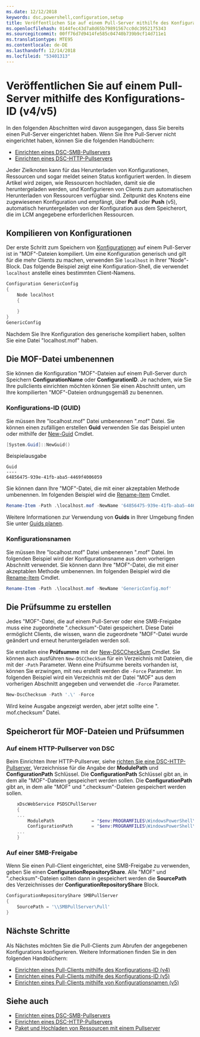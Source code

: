 ```yaml
---
ms.date: 12/12/2018
keywords: dsc,powershell,configuration,setup
title: Veröffentlichen Sie auf einem Pull-Server mithilfe des Konfigurations-ID (v4/v5)
ms.openlocfilehash: 0144fec43d7a8d65b79891567cc0dc3952175343
ms.sourcegitcommit: 00ff76d7d9414fe585c04740b739b9cf14d711e1
ms.translationtype: MTE95
ms.contentlocale: de-DE
ms.lasthandoff: 12/14/2018
ms.locfileid: "53401313"
---
```

# <a name="publish-to-a-pull-server-using-configuration-ids-v4v5"></a>Veröffentlichen Sie auf einem Pull-Server mithilfe des Konfigurations-ID (v4/v5)

In den folgenden Abschnitten wird davon ausgegangen, dass Sie bereits einen Pull-Server eingerichtet haben. Wenn Sie Ihre Pull-Server nicht eingerichtet haben, können Sie die folgenden Handbüchern:

- [Einrichten eines DSC-SMB-Pullservers](pullServerSmb.md)
- [Einrichten eines DSC-HTTP-Pullservers](pullServer.md)

Jeder Zielknoten kann für das Herunterladen von Konfigurationen, Ressourcen und sogar meldet seinen Status konfiguriert werden. In diesem Artikel wird zeigen, wie Ressourcen hochladen, damit sie die heruntergeladen werden, und Konfigurieren von Clients zum automatischen Herunterladen von Ressourcen verfügbar sind. Zeitpunkt des Knotens eine zugewiesenen Konfiguration und empfängt, über **Pull** oder **Push** (v5), automatisch heruntergeladen von der Konfiguration aus dem Speicherort, die im LCM angegebene erforderlichen Ressourcen.

## <a name="compile-configurations"></a>Kompilieren von Konfigurationen

Der erste Schritt zum Speichern von [Konfigurationen](../configurations/configurations.md) auf einem Pull-Server ist in "MOF"-Dateien kompiliert. Um eine Konfiguration generisch und gilt für die mehr Clients zu machen, verwenden Sie `localhost` in Ihrer "Node"-Block. Das folgende Beispiel zeigt eine Konfiguration-Shell, die verwendet `localhost` anstelle eines bestimmten Client-Namens.

```powershell
Configuration GenericConfig
{
    Node localhost
    {

    }
}
GenericConfig
```

Nachdem Sie Ihre Konfiguration des generische kompiliert haben, sollten Sie eine Datei "localhost.mof" haben.

## <a name="renaming-the-mof-file"></a>Die MOF-Datei umbenennen

Sie können die Konfiguration "MOF"-Dateien auf einem Pull-Server durch Speichern **ConfigurationName** oder **ConfigurationID**. Je nachdem, wie Sie Ihre pullclients einrichten möchten können Sie einen Abschnitt unten, um Ihre kompilierten "MOF"-Dateien ordnungsgemäß zu benennen.

### <a name="configuration-ids-guid"></a>Konfigurations-ID (GUID)

Sie müssen Ihre "localhost.mof" Datei umbenennen "<GUID>.mof" Datei. Sie können einen zufälligen erstellen **Guid** verwenden Sie das Beispiel unten oder mithilfe der [New-Guid](/powershell/module/microsoft.powershell.utility/new-guid) Cmdlet.

```powershell
[System.Guid]::NewGuid()
```

Beispielausgabe

```output
Guid
----
64856475-939e-41fb-aba5-4469f4006059
```

Sie können dann Ihre "MOF"-Datei, die mit einer akzeptablen Methode umbenennen. Im folgenden Beispiel wird die [Rename-Item](/powershell/module/microsoft.powershell.management/rename-item) Cmdlet.

```powershell
Rename-Item -Path .\localhost.mof -NewName '64856475-939e-41fb-aba5-4469f4006059.mof'
```

Weitere Informationen zur Verwendung von **Guids** in Ihrer Umgebung finden Sie unter [Guids planen](/powershell/dsc/secureserver#guids).

### <a name="configuration-names"></a>Konfigurationsnamen

Sie müssen Ihre "localhost.mof" Datei umbenennen "<Configuration Name>.mof" Datei. Im folgenden Beispiel wird der Konfigurationsname aus dem vorherigen Abschnitt verwendet. Sie können dann Ihre "MOF"-Datei, die mit einer akzeptablen Methode umbenennen. Im folgenden Beispiel wird die [Rename-Item](/powershell/module/microsoft.powershell.management/rename-item) Cmdlet.

```powershell
Rename-Item -Path .\localhost.mof -NewName 'GenericConfig.mof'
```

## <a name="create-the-checksum"></a>Die Prüfsumme zu erstellen

Jedes "MOF"-Datei, die auf einem Pull-Server oder eine SMB-Freigabe muss eine zugeordnete ".checksum"-Datei gespeichert. Diese Datei ermöglicht Clients, die wissen, wann die zugeordnete "MOF"-Datei wurde geändert und erneut heruntergeladen werden soll.

Sie erstellen eine **Prüfsumme** mit der [New-DSCCheckSum](/powershell/module/psdesiredstateconfiguration/new-dscchecksum) Cmdlet. Sie können auch ausführen `New-DSCCheckSum` für ein Verzeichnis mit Dateien, die mit der `-Path` Parameter. Wenn eine Prüfsumme bereits vorhanden ist, können Sie erzwingen, mit neu erstellt werden die `-Force` Parameter. Im folgenden Beispiel wird ein Verzeichnis mit der Datei "MOF" aus dem vorherigen Abschnitt angegeben und verwendet die `-Force` Parameter.

```powershell
New-DscChecksum -Path '.\' -Force
```

Wird keine Ausgabe angezeigt werden, aber jetzt sollte eine "<GUID or Configuration Name>. mof.checksum" Datei.

## <a name="where-to-store-mof-files-and-checksums"></a>Speicherort für MOF-Dateien und Prüfsummen

### <a name="on-a-dsc-http-pull-server"></a>Auf einem HTTP-Pullserver von DSC

Beim Einrichten Ihrer HTTP-Pullserver, siehe [richten Sie eine DSC-HTTP-Pullserver](pullServer.md), Verzeichnisse für die Angabe der **ModulePath** und **ConfigurationPath** Schlüssel. Die **ConfigurationPath** Schlüssel gibt an, in dem alle "MOF"-Dateien gespeichert werden sollen. Die **ConfigurationPath** gibt an, in dem alle "MOF" und ".checksum"-Dateien gespeichert werden sollen.

```powershell
    xDscWebService PSDSCPullServer
    {
    ...
        ModulePath              = "$env:PROGRAMFILES\WindowsPowerShell\DscService\Modules"
        ConfigurationPath       = "$env:PROGRAMFILES\WindowsPowerShell\DscService\Configuration"
    ...
    }

```

### <a name="on-an-smb-share"></a>Auf einer SMB-Freigabe

Wenn Sie einen Pull-Client eingerichtet, eine SMB-Freigabe zu verwenden, geben Sie einen **ConfigurationRepositoryShare**. Alle "MOF" und ".checksum"-Dateien sollten dann in gespeichert werden die **SourcePath** des Verzeichnisses der **ConfigurationRepositoryShare** Block.

```powershell
ConfigurationRepositoryShare SMBPullServer
{
    SourcePath = '\\SMBPullServer\Pull'
}
```

## <a name="next-steps"></a>Nächste Schritte

Als Nächstes möchten Sie die Pull-Clients zum Abrufen der angegebenen Konfigurations konfigurieren. Weitere Informationen finden Sie in den folgenden Handbüchern:

- [Einrichten eines Pull-Clients mithilfe des Konfigurations-ID (v4)](pullClientConfigId4.md)
- [Einrichten eines Pull-Clients mithilfe des Konfigurations-ID (v5)](pullClientConfigId.md)
- [Einrichten eines Pull-Clients mithilfe von Konfigurationsnamen (v5)](pullClientConfigNames.md)

## <a name="see-also"></a>Siehe auch

- [Einrichten eines DSC-SMB-Pullservers](pullServerSmb.md)
- [Einrichten eines DSC-HTTP-Pullservers](pullServer.md)
- [Paket und Hochladen von Ressourcen mit einem Pullserver](package-upload-resources.md)
